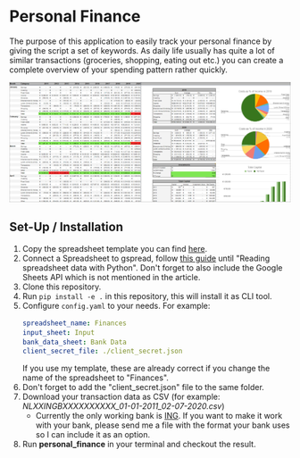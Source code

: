 # Personal Finance
The purpose of this application to easily track your personal finance by giving the script a set of keywords.
As daily life usually has quite a lot of similar transactions (groceries, shopping, eating out etc.)
you can create a complete overview of your spending pattern rather quickly.

![](images/SpreadsheetImageExample.PNG)

## Set-Up / Installation
1. Copy the spreadsheet template you can find [here](
https://docs.google.com/spreadsheets/d/183sUTSwVHJ600WKz7DN-OzPW8FxVmDkVkNy6M_GFZsQ/edit?usp=sharing).
2. Connect a Spreadsheet to gspread, follow [this guide](
https://towardsdatascience.com/accessing-google-spreadsheet-data-using-python-90a5bc214fd2) until "Reading
spreadsheet data with Python". Don't forget to also include the Google Sheets API which is not mentioned in
the article.
3. Clone this repository.
4. Run `pip install -e .` in this repository, this will install it as CLI tool.
5. Configure `config.yaml` to your needs. For example:
    ```yaml
    spreadsheet_name: Finances
    input_sheet: Input
    bank_data_sheet: Bank Data
    client_secret_file: ./client_secret.json
    ```
    If you use my template, these are already correct if you change the name of the spreadsheet to "Finances".
6. Don't forget to add the "client_secret.json" file to the same folder.
7. Download your transaction data as CSV (for example: *NLXXINGBXXXXXXXXXX_01-01-2011_02-07-2020.csv*)
    - Currently the only working bank is [ING](https://www.ing.nl/). If you want to make it work with your bank,
    please send me a file with the format your bank uses so I can include it as an option.
8. Run **personal_finance** in your terminal and checkout the result.
